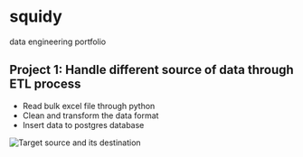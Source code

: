 # squidy
data engineering portfolio


## Project 1: Handle different source of data through ETL process
- Read bulk excel file through python
- Clean and transform the data format
- Insert data to postgres database

![Target source and its destination](xlsx-2.jpg)



